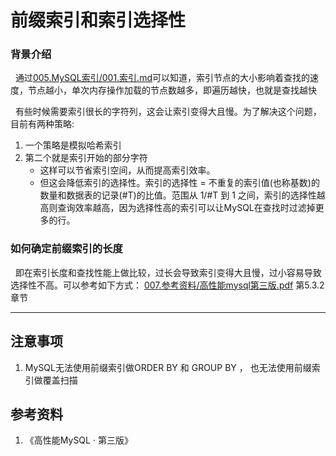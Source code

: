 # 前缀索引和索引选择性
### 背景介绍
&nbsp;&nbsp;通过[005.MySQL索引/001.索引.md](../005.MySQL索引/001.索引.md)可以知道，索引节点的大小影响着查找的速度，节点越小，单次内存操作加载的节点数越多，即遍历越快，也就是查找越快

&nbsp;&nbsp;有些时候需要索引很长的字符列，这会让索引变得大且慢。为了解决这个问题，目前有两种策略:
1. 一个策略是模拟哈希索引
2. 第二个就是索引开始的部分字符
   - 这样可以节省索引空间，从而提高索引效率。
   - 但这会降低索引的选择性。索引的选择性 = 不重复的索引值(也称基数)的数量和数据表的记录(#T)的比值。范围从 1/#T 到 1 之间，索引的选择性越高则查询效率越高，因为选择性高的索引可以让MySQL在查找时过滤掉更多的行。

### 如何确定前缀索引的长度
&nbsp;&nbsp;即在索引长度和查找性能上做比较，过长会导致索引变得大且慢，过小容易导致选择性不高。可以参考如下方式： [007.参考资料/高性能mysql第三版.pdf](../007.参考资料/高性能mysql第三版.pdf) 第5.3.2章节

---
## 注意事项
1. MySQL无法使用前缀索引做ORDER BY 和 GROUP BY ， 也无法使用前缀索引做覆盖扫描


## 参考资料
1. 《高性能MySQL · 第三版》
